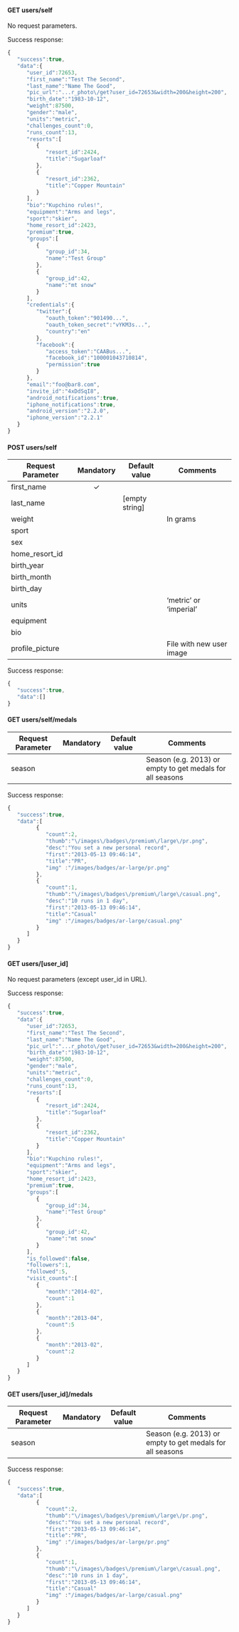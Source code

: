 #### **GET users/self**

No request parameters.

Success response:
```javascript
{
   "success":true,
   "data":{
      "user_id":72653,
      "first_name":"Test The Second",
      "last_name":"Name The Good",
      "pic_url":"...r_photo\/get?user_id=72653&width=200&height=200",
      "birth_date":"1983-10-12",
      "weight":87500,
      "gender":"male",
      "units":"metric",
      "challenges_count":0,
      "runs_count":13,
      "resorts":[
         {
            "resort_id":2424,
            "title":"Sugarloaf"
         },
         {
            "resort_id":2362,
            "title":"Copper Mountain"
         }
      ],
      "bio":"Kupchino rules!",
      "equipment":"Arms and legs",
      "sport":"skier",
      "home_resort_id":2423,
      "premium":true,
      "groups":[
         {
            "group_id":34,
            "name":"Test Group"
         },
         {
            "group_id":42,
            "name":"mt snow"
         }
      ],
      "credentials":{
         "twitter":{
            "oauth_token":"901490...",
            "oauth_token_secret":"vYKM3s...",
            "country":"en"
         },
         "facebook":{
            "access_token":"CAABus...",
            "facebook_id":"100001043710814",
            "permission":true
         }
      },
      "email":"foo@bar8.com",
      "invite_id":"4xDdSqI8",
      "android_notifications":true,
      "iphone_notifications":true,
      "android_version":"2.2.0",
      "iphone_version":"2.2.1"
   }
}
```


#### **POST users/self**

Request Parameter | Mandatory | Default value | Comments
---|:---:|---|---
first_name | ✓ | |
last_name | | [empty string] | |
weight | | | In grams
sport | | |
sex | | |
home_resort_id | | |
birth_year | | |
birth_month | | |
birth_day | | |
units | | | ‘metric’ or ‘imperial’
equipment | | |
bio | | |
profile_picture | | | File with new user image

Success response:
```javascript
{
   "success":true,
   "data":[]
}
```


#### **GET users/self/medals**

Request Parameter | Mandatory | Default value | Comments
--- |:---:| --- | --- 
season | | | Season (e.g. 2013) or empty to get medals for all seasons

Success response:
```javascript
{
   "success":true,
   "data":[
         {
            "count":2,
            "thumb":"\/images\/badges\/premium\/large\/pr.png",
            "desc":"You set a new personal record",
            "first":"2013-05-13 09:46:14",
            "title":"PR",
            "img" :"/images/badges/ar-large/pr.png"
         },
         {
            "count":1,
            "thumb":"\/images\/badges\/premium\/large\/casual.png",
            "desc":"10 runs in 1 day",
            "first":"2013-05-13 09:46:14",
            "title":"Casual"
            "img" :"/images/badges/ar-large/casual.png"
         }
      ]
   }
}
```


#### **GET users/[user_id]**

No request parameters (except user_id in URL).

Success response:
```javascript
{
   "success":true,
   "data":{
      "user_id":72653,
      "first_name":"Test The Second",
      "last_name":"Name The Good",
      "pic_url":"...r_photo\/get?user_id=72653&width=200&height=200",
      "birth_date":"1983-10-12",
      "weight":87500,
      "gender":"male",
      "units":"metric",
      "challenges_count":0,
      "runs_count":13,
      "resorts":[
         {
            "resort_id":2424,
            "title":"Sugarloaf"
         },
         {
            "resort_id":2362,
            "title":"Copper Mountain"
         }
      ],
      "bio":"Kupchino rules!",
      "equipment":"Arms and legs",
      "sport":"skier",
      "home_resort_id":2423,
      "premium":true,
      "groups":[
         {
            "group_id":34,
            "name":"Test Group"
         },
         {
            "group_id":42,
            "name":"mt snow"
         }
      ],
      "is_followed":false,
      "followers":1,
      "followed":5,
      "visit_counts":[
         {
            "month":"2014-02",
            "count":1
         },
         {
            "month":"2013-04",
            "count":5
         },
         {
            "month":"2013-02",
            "count":2
         }
      ]
   }
}
```


#### **GET users/[user_id]/medals**

Request Parameter | Mandatory | Default value | Comments
--- |:---:| --- | --- 
season | | | Season (e.g. 2013) or empty to get medals for all seasons

Success response:
```javascript
{
   "success":true,
   "data":[
         {
            "count":2,
            "thumb":"\/images\/badges\/premium\/large\/pr.png",
            "desc":"You set a new personal record",
            "first":"2013-05-13 09:46:14",
            "title":"PR",
            "img" :"/images/badges/ar-large/pr.png"
         },
         {
            "count":1,
            "thumb":"\/images\/badges\/premium\/large\/casual.png",
            "desc":"10 runs in 1 day",
            "first":"2013-05-13 09:46:14",
            "title":"Casual"
            "img" :"/images/badges/ar-large/casual.png"
         }
      ]
   }
}
```
